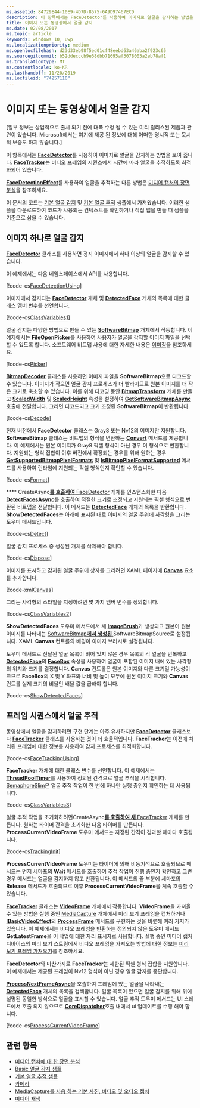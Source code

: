 ```yaml
---
ms.assetid: 84729E44-10E9-4D7D-8575-6A9D97467ECD
description: 이 항목에서는 FaceDetector를 사용하여 이미지로 얼굴을 감지하는 방법을 보여 줍니다. FaceTracker는 비디오 프레임의 시퀀스에서 시간에 따라 얼굴을 추적하도록 최적화되어 있습니다.
title: 이미지 또는 동영상에서 얼굴 감지
ms.date: 02/08/2017
ms.topic: article
keywords: windows 10, uwp
ms.localizationpriority: medium
ms.openlocfilehash: d23d33eb98f5ed01cf48eebd63a46aba2f923c65
ms.sourcegitcommit: b52ddecccb9e68dbb71695af3078005a2eb78af1
ms.translationtype: MT
ms.contentlocale: ko-KR
ms.lasthandoff: 11/20/2019
ms.locfileid: "74257110"
---
```

# <a name="detect-faces-in-images-or-videos"></a>이미지 또는 동영상에서 얼굴 감지



\[일부 정보는 상업적으로 출시 되기 전에 대폭 수정 될 수 있는 미리 릴리스된 제품과 관련이 있습니다. Microsoft에서는 여기에 제공 된 정보에 대해 어떠한 명시적 또는 묵시적 보증도 하지 않습니다.\]

이 항목에서는 [**FaceDetector**](https://docs.microsoft.com/uwp/api/Windows.Media.FaceAnalysis.FaceDetector)를 사용하여 이미지로 얼굴을 감지하는 방법을 보여 줍니다. [  **FaceTracker**](https://docs.microsoft.com/uwp/api/Windows.Media.FaceAnalysis.FaceTracker)는 비디오 프레임의 시퀀스에서 시간에 따라 얼굴을 추적하도록 최적화되어 있습니다.

[  **FaceDetectionEffect**](https://docs.microsoft.com/uwp/api/Windows.Media.Core.FaceDetectionEffect)를 사용하여 얼굴을 추적하는 다른 방법은 [미디어 캡처의 장면 분석](scene-analysis-for-media-capture.md)을 참조하세요.

이 문서의 코드는 [기본 얼굴 감지](https://github.com/Microsoft/Windows-universal-samples/tree/master/Samples/BasicFaceDetection) 및 [기본 얼굴 추적](https://github.com/Microsoft/Windows-universal-samples/tree/master/Samples/BasicFaceTracking) 샘플에서 가져왔습니다. 이러한 샘플을 다운로드하여 코드가 사용되는 컨텍스트를 확인하거나 직접 앱을 만들 때 샘플을 기준으로 삼을 수 있습니다.

## <a name="detect-faces-in-a-single-image"></a>이미지 하나로 얼굴 감지

[  **FaceDetector**](https://docs.microsoft.com/uwp/api/Windows.Media.FaceAnalysis.FaceDetector) 클래스를 사용하면 정지 이미지에서 하나 이상의 얼굴을 감지할 수 있습니다.

이 예제에서는 다음 네임스페이스에서 API를 사용합니다.

[!code-cs[FaceDetectionUsing](./code/FaceDetection_Win10/cs/MainPage.xaml.cs#SnippetFaceDetectionUsing)]

이미지에서 감지되는 [**FaceDetector**](https://docs.microsoft.com/uwp/api/Windows.Media.FaceAnalysis.FaceDetector) 개체 및 [**DetectedFace**](https://docs.microsoft.com/uwp/api/Windows.Media.FaceAnalysis.DetectedFace) 개체의 목록에 대한 클래스 멤버 변수를 선언합니다.

[!code-cs[ClassVariables1](./code/FaceDetection_Win10/cs/MainPage.xaml.cs#SnippetClassVariables1)]

얼굴 감지는 다양한 방법으로 만들 수 있는 [**SoftwareBitmap**](https://docs.microsoft.com/uwp/api/Windows.Graphics.Imaging.SoftwareBitmap) 개체에서 작동합니다. 이 예제에서는 [**FileOpenPicker**](https://docs.microsoft.com/uwp/api/Windows.Storage.Pickers.FileOpenPicker)를 사용하여 사용자가 얼굴을 감지할 이미지 파일을 선택할 수 있도록 합니다. 소프트웨어 비트맵 사용에 대한 자세한 내용은 [이미징](imaging.md)을 참조하세요.

[!code-cs[Picker](./code/FaceDetection_Win10/cs/MainPage.xaml.cs#SnippetPicker)]

[  **BitmapDecoder**](https://docs.microsoft.com/uwp/api/Windows.Graphics.Imaging.BitmapDecoder) 클래스를 사용하면 이미지 파일을 **SoftwareBitmap**으로 디코드할 수 있습니다. 이미지가 작으면 얼굴 감지 프로세스가 더 빨라지므로 원본 이미지를 더 작은 크기로 축소할 수 있습니다. 이를 위해 디코딩 동안 [**BitmapTransform**](https://docs.microsoft.com/uwp/api/Windows.Graphics.Imaging.BitmapTransform) 개체를 만들고 [**ScaledWidth**](https://docs.microsoft.com/uwp/api/windows.graphics.imaging.bitmaptransform.scaledwidth) 및 [**ScaledHeight**](https://docs.microsoft.com/uwp/api/windows.graphics.imaging.bitmaptransform.scaledheight) 속성을 설정하여 [**GetSoftwareBitmapAsync**](https://docs.microsoft.com/uwp/api/windows.graphics.imaging.bitmapdecoder.getsoftwarebitmapasync) 호출에 전달합니다. 그러면 디코드되고 크기 조정된 **SoftwareBitmap**이 반환됩니다.

[!code-cs[Decode](./code/FaceDetection_Win10/cs/MainPage.xaml.cs#SnippetDecode)]

현재 버전에서 **FaceDetector** 클래스는 Gray8 또는 Nv12의 이미지만 지원합니다. **SoftwareBitmap** 클래스는 비트맵의 형식을 변환하는 [**Convert**](/uwp/api/windows.graphics.imaging.softwarebitmap.convert) 메서드를 제공합니다. 이 예제에서는 원본 이미지가 Gray8 픽셀 형식이 아닌 경우 이 형식으로 변환합니다. 지원되는 형식 집합이 이후 버전에서 확장되는 경우를 위해 원하는 경우 [**GetSupportedBitmapPixelFormats**](https://docs.microsoft.com/uwp/api/windows.media.faceanalysis.facedetector.getsupportedbitmappixelformats) 및 [**IsBitmapPixelFormatSupported**](https://docs.microsoft.com/uwp/api/windows.media.faceanalysis.facedetector.isbitmappixelformatsupported) 메서드를 사용하여 런타임에 지원되는 픽셀 형식인지 확인할 수 있습니다.

[!code-cs[Format](./code/FaceDetection_Win10/cs/MainPage.xaml.cs#SnippetFormat)]

**** CreateAsync[**를 호출하여** FaceDetector](https://docs.microsoft.com/uwp/api/windows.media.faceanalysis.facedetector.createasync) 개체를 인스턴스화한 다음 [**DetectFacesAsync**](https://docs.microsoft.com/uwp/api/windows.media.faceanalysis.facedetector.detectfacesasync)를 호출하여 적절한 크기로 조정되고 지원되는 픽셀 형식으로 변환된 비트맵을 전달합니다. 이 메서드는 [**DetectedFace**](https://docs.microsoft.com/uwp/api/Windows.Media.FaceAnalysis.DetectedFace) 개체의 목록을 반환합니다. **ShowDetectedFaces**는 아래에 표시된 대로 이미지의 얼굴 주위에 사각형을 그리는 도우미 메서드입니다.

[!code-cs[Detect](./code/FaceDetection_Win10/cs/MainPage.xaml.cs#SnippetDetect)]

얼굴 감지 프로세스 중 생성된 개체를 삭제해야 합니다.

[!code-cs[Dispose](./code/FaceDetection_Win10/cs/MainPage.xaml.cs#SnippetDispose)]

이미지를 표시하고 감지된 얼굴 주위에 상자를 그리려면 XAML 페이지에 [**Canvas**](https://docs.microsoft.com/uwp/api/Windows.UI.Xaml.Controls.Canvas) 요소를 추가합니다.

[!code-xml[Canvas](./code/FaceDetection_Win10/cs/MainPage.xaml#SnippetCanvas)]

그리는 사각형의 스타일을 지정하려면 몇 가지 멤버 변수를 정의합니다.

[!code-cs[ClassVariables2](./code/FaceDetection_Win10/cs/MainPage.xaml.cs#SnippetClassVariables2)]

**ShowDetectedFaces** 도우미 메서드에서 새 [**ImageBrush**](https://docs.microsoft.com/uwp/api/Windows.UI.Xaml.Media.ImageBrush)가 생성되고 원본이 원본 이미지를 나타내는 [SoftwareBitmap**에서 생성된** ](https://docs.microsoft.com/uwp/api/Windows.UI.Xaml.Media.Imaging.SoftwareBitmapSource)SoftwareBitmapSource로 설정됩니다. XAML **Canvas** 컨트롤의 배경이 이미지 브러시로 설정됩니다.

도우미 메서드로 전달된 얼굴 목록이 비어 있지 않은 경우 목록의 각 얼굴을 반복하고 [**DetectedFace**](https://docs.microsoft.com/uwp/api/windows.media.faceanalysis.detectedface.facebox)의 [**FaceBox**](https://docs.microsoft.com/uwp/api/Windows.Media.FaceAnalysis.DetectedFace) 속성을 사용하여 얼굴이 포함된 이미지 내에 있는 사각형의 위치와 크기를 결정합니다. **Canvas** 컨트롤은 원본 이미지와 다른 크기일 가능성이 크므로 **FaceBox**의 X 및 Y 좌표와 너비 및 높이 모두에 원본 이미지 크기와 **Canvas** 컨트롤 실제 크기의 비율인 배율 값을 곱해야 합니다.

[!code-cs[ShowDetectedFaces](./code/FaceDetection_Win10/cs/MainPage.xaml.cs#SnippetShowDetectedFaces)]

## <a name="track-faces-in-a-sequence-of-frames"></a>프레임 시퀀스에서 얼굴 추적

동영상에서 얼굴을 감지하려면 구현 단계는 아주 유사하지만 [**FaceDetector**](https://docs.microsoft.com/uwp/api/Windows.Media.FaceAnalysis.FaceTracker) 클래스보다 [**FaceTracker**](https://docs.microsoft.com/uwp/api/Windows.Media.FaceAnalysis.FaceDetector) 클래스를 사용하는 것이 더 효율적입니다. **FaceTracker**는 이전에 처리된 프레임에 대한 정보를 사용하여 감지 프로세스를 최적화합니다.

[!code-cs[FaceTrackingUsing](./code/FaceDetection_Win10/cs/MainPage.xaml.cs#SnippetFaceTrackingUsing)]

**FaceTracker** 개체에 대한 클래스 변수를 선언합니다. 이 예제에서는 [**ThreadPoolTimer**](https://docs.microsoft.com/uwp/api/Windows.System.Threading.ThreadPoolTimer)를 사용하여 정의된 간격으로 얼굴 추적을 시작합니다. [SemaphoreSlim](https://docs.microsoft.com/dotnet/api/system.threading.semaphoreslim)은 얼굴 추적 작업이 한 번에 하나만 실행 중인지 확인하는 데 사용됩니다.

[!code-cs[ClassVariables3](./code/FaceDetection_Win10/cs/MainPage.xaml.cs#SnippetClassVariables3)]

얼굴 추적 작업을 초기화하려면CreateAsync[**를 호출하여 새** FaceTracker](https://docs.microsoft.com/uwp/api/windows.media.faceanalysis.facetracker.createasync) 개체를 만듭니다. 원하는 타이머 간격을 초기화한 다음 타이머를 만듭니다. **ProcessCurrentVideoFrame** 도우미 메서드는 지정된 간격이 경과할 때마다 호출됩니다.

[!code-cs[TrackingInit](./code/FaceDetection_Win10/cs/MainPage.xaml.cs#SnippetTrackingInit)]

**ProcessCurrentVideoFrame** 도우미는 타이머에 의해 비동기적으로 호출되므로 메서드는 먼저 세마포의 **Wait** 메서드를 호출하여 추적 작업이 진행 중인지 확인하고 그런 경우 메서드는 얼굴을 감지하지 않고 반환됩니다. 이 메서드의 끝 부분에 세마포의 **Release** 메서드가 호출되므로 이후 **ProcessCurrentVideoFrame**을 계속 호출할 수 있습니다.

[  **FaceTracker**](https://docs.microsoft.com/uwp/api/Windows.Media.FaceAnalysis.FaceTracker) 클래스는 [**VideoFrame**](https://docs.microsoft.com/uwp/api/Windows.Media.VideoFrame) 개체에서 작동합니다. **VideoFrame**을 가져올 수 있는 방법은 실행 중인 [MediaCapture](capture-photos-and-video-with-mediacapture.md) 개체에서 미리 보기 프레임을 캡처하거나 [**IBasicVideoEffect**](https://docs.microsoft.com/uwp/api/windows.media.effects.ibasicaudioeffect.processframe)의 [**ProcessFrame**](https://docs.microsoft.com/uwp/api/Windows.Media.Effects.IBasicVideoEffect) 메서드를 구현하는 것을 비롯해 여러 가지가 있습니다. 이 예제에서는 비디오 프레임을 반환하는 정의되지 않은 도우미 메서드 **GetLatestFrame**을 이 작업에 대한 자리 표시자로 사용합니다. 실행 중인 미디어 캡처 디바이스의 미리 보기 스트림에서 비디오 프레임을 가져오는 방법에 대한 정보는 [미리 보기 프레임 가져오기](get-a-preview-frame.md)를 참조하세요.

**FaceDetector**와 마찬가지로 **FaceTracker**는 제한된 픽셀 형식 집합을 지원합니다. 이 예제에서는 제공된 프레임이 Nv12 형식이 아닌 경우 얼굴 감지를 중단합니다.

[  **ProcessNextFrameAsync**](https://docs.microsoft.com/uwp/api/windows.media.faceanalysis.facetracker.processnextframeasync)을 호출하여 프레임에 있는 얼굴을 나타내는 [**DetectedFace**](https://docs.microsoft.com/uwp/api/Windows.Media.FaceAnalysis.DetectedFace) 개체의 목록을 검색합니다. 얼굴 목록이 있으면 얼굴 감지를 위해 위에 설명된 동일한 방식으로 얼굴을 표시할 수 있습니다. 얼굴 추적 도우미 메서드는 UI 스레드에서 호출 되지 않으므로 [**CoreDispatcher**](https://docs.microsoft.com/uwp/api/windows.ui.core.coredispatcher.runasync)호출 내에서 ui 업데이트를 수행 해야 합니다.

[!code-cs[ProcessCurrentVideoFrame](./code/FaceDetection_Win10/cs/MainPage.xaml.cs#SnippetProcessCurrentVideoFrame)]

## <a name="related-topics"></a>관련 항목

* [미디어 캡처에 대 한 장면 분석](scene-analysis-for-media-capture.md)
* [Basic 얼굴 감지 샘플](https://github.com/Microsoft/Windows-universal-samples/tree/master/Samples/BasicFaceDetection)
* [기본 얼굴 추적 샘플](https://github.com/Microsoft/Windows-universal-samples/tree/master/Samples/BasicFaceTracking)
* [카메라](camera.md)
* [MediaCapture를 사용 하는 기본 사진, 비디오 및 오디오 캡처](basic-photo-video-and-audio-capture-with-MediaCapture.md)
* [미디어 재생](media-playback.md)
